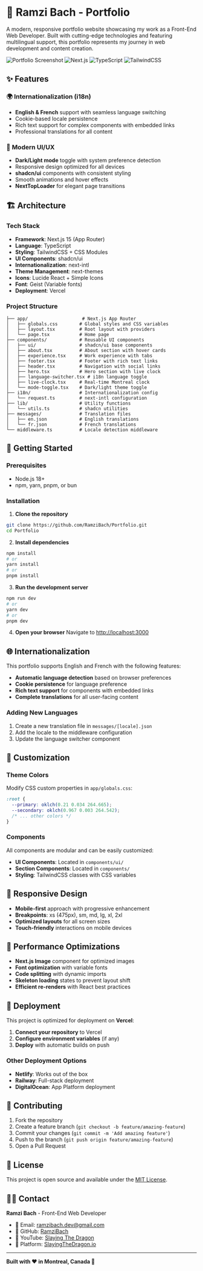 # 🐉 Ramzi Bach - Portfolio

A modern, responsive portfolio website showcasing my work as a Front-End Web Developer. Built with cutting-edge technologies and featuring multilingual support, this portfolio represents my journey in web development and content creation.

![Portfolio Screenshot](https://img.shields.io/badge/Status-Live-brightgreen)
![Next.js](https://img.shields.io/badge/Next.js-15.5.4-black)
![TypeScript](https://img.shields.io/badge/TypeScript-5.0-blue)
![TailwindCSS](https://img.shields.io/badge/TailwindCSS-3.0-38B2AC)

## ✨ Features

### 🌍 **Internationalization (i18n)**

- **English & French** support with seamless language switching
- Cookie-based locale persistence
- Rich text support for complex components with embedded links
- Professional translations for all content

### 🎨 **Modern UI/UX**

- **Dark/Light mode** toggle with system preference detection
- Responsive design optimized for all devices
- **shadcn/ui** components with consistent styling
- Smooth animations and hover effects
- **NextTopLoader** for elegant page transitions

## 🏗 Architecture

### Tech Stack

- **Framework**: Next.js 15 (App Router)
- **Language**: TypeScript
- **Styling**: TailwindCSS + CSS Modules
- **UI Components**: shadcn/ui
- **Internationalization**: next-intl
- **Theme Management**: next-themes
- **Icons**: Lucide React + Simple Icons
- **Font**: Geist (Variable fonts)
- **Deployment**: Vercel

### Project Structure

```
├── app/                    # Next.js App Router
│   ├── globals.css        # Global styles and CSS variables
│   ├── layout.tsx         # Root layout with providers
│   └── page.tsx           # Home page
├── components/            # Reusable UI components
│   ├── ui/                # shadcn/ui base components
│   ├── about.tsx          # About section with hover cards
│   ├── experience.tsx     # Work experience with tabs
│   ├── footer.tsx         # Footer with rich text links
│   ├── header.tsx         # Navigation with social links
│   ├── hero.tsx           # Hero section with live clock
│   ├── language-switcher.tsx # i18n language toggle
│   ├── live-clock.tsx     # Real-time Montreal clock
│   └── mode-toggle.tsx    # Dark/light theme toggle
├── i18n/                  # Internationalization config
│   └── request.ts         # next-intl configuration
├── lib/                   # Utility functions
│   └── utils.ts           # shadcn utilities
├── messages/              # Translation files
│   ├── en.json            # English translations
│   └── fr.json            # French translations
└── middleware.ts          # Locale detection middleware
```

## 🚀 Getting Started

### Prerequisites

- Node.js 18+
- npm, yarn, pnpm, or bun

### Installation

1. **Clone the repository**

```bash
git clone https://github.com/RamziBach/Portfolio.git
cd Portfolio
```

2. **Install dependencies**

```bash
npm install
# or
yarn install
# or
pnpm install
```

3. **Run the development server**

```bash
npm run dev
# or
yarn dev
# or
pnpm dev
```

4. **Open your browser**
   Navigate to [http://localhost:3000](http://localhost:3000)

## 🌐 Internationalization

This portfolio supports English and French with the following features:

- **Automatic language detection** based on browser preferences
- **Cookie persistence** for language preference
- **Rich text support** for components with embedded links
- **Complete translations** for all user-facing content

### Adding New Languages

1. Create a new translation file in `messages/[locale].json`
2. Add the locale to the middleware configuration
3. Update the language switcher component

## 🎨 Customization

### Theme Colors

Modify CSS custom properties in `app/globals.css`:

```css
:root {
  --primary: oklch(0.21 0.034 264.665);
  --secondary: oklch(0.967 0.003 264.542);
  /* ... other colors */
}
```

### Components

All components are modular and can be easily customized:

- **UI Components**: Located in `components/ui/`
- **Section Components**: Located in `components/`
- **Styling**: TailwindCSS classes with CSS variables

## 📱 Responsive Design

- **Mobile-first** approach with progressive enhancement
- **Breakpoints**: xs (475px), sm, md, lg, xl, 2xl
- **Optimized layouts** for all screen sizes
- **Touch-friendly** interactions on mobile devices

## 🔧 Performance Optimizations

- **Next.js Image** component for optimized images
- **Font optimization** with variable fonts
- **Code splitting** with dynamic imports
- **Skeleton loading** states to prevent layout shift
- **Efficient re-renders** with React best practices

## 🚀 Deployment

This project is optimized for deployment on **Vercel**:

1. **Connect your repository** to Vercel
2. **Configure environment variables** (if any)
3. **Deploy** with automatic builds on push

### Other Deployment Options

- **Netlify**: Works out of the box
- **Railway**: Full-stack deployment
- **DigitalOcean**: App Platform deployment

## 🤝 Contributing

1. Fork the repository
2. Create a feature branch (`git checkout -b feature/amazing-feature`)
3. Commit your changes (`git commit -m 'Add amazing feature'`)
4. Push to the branch (`git push origin feature/amazing-feature`)
5. Open a Pull Request

## 📄 License

This project is open source and available under the [MIT License](LICENSE).

## 🙋‍♂️ Contact

**Ramzi Bach** - Front-End Web Developer

- 📧 Email: [ramzibach.dev@gmail.com](mailto:ramzibach.dev@gmail.com)
- 🐙 GitHub: [RamziBach](https://github.com/RamziBach)
- 🎥 YouTube: [Slaying The Dragon](https://youtube.com/@slayingthedragon)
- 💼 Platform: [SlayingTheDragon.io](https://slayingthedragon.io)

---

**Built with ❤️ in Montreal, Canada 🍁**
